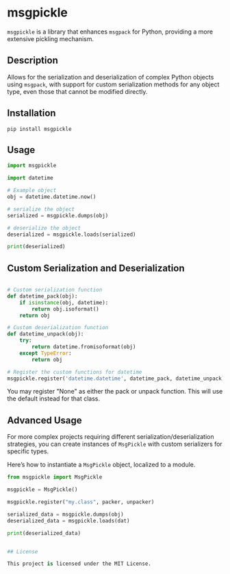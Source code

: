 # msgpickle

`msgpickle` is a library that enhances `msgpack` for Python, providing a more extensive pickling mechanism.

## Description

Allows for the serialization and deserialization of complex Python objects using `msgpack`, with support for custom serialization methods for any object type, even those that cannot be modified directly.

## Installation


```
pip install msgpickle
```


## Usage

```python
import msgpickle

import datetime

# Example object
obj = datetime.datetime.now()

# serialize the object
serialized = msgpickle.dumps(obj)

# deserialize the object
deserialized = msgpickle.loads(serialized)

print(deserialized)
```


## Custom Serialization and Deserialization

```python

# Custom serialization function
def datetime_pack(obj):
    if isinstance(obj, datetime):
        return obj.isoformat()
    return obj

# Custom deserialization function
def datetime_unpack(obj):
    try:
        return datetime.fromisoformat(obj)
    except TypeError:
        return obj

# Register the custom functions for datetime
msgpickle.register('datetime.datetime', datetime_pack, datetime_unpack)
```

You may register "None" as either the pack or unpack function.   This will use the default instead for that class.

## Advanced Usage

For more complex projects requiring different serialization/deserialization strategies, you can create instances of `MsgPickle` with custom serializers for specific types.

Here’s how to instantiate a `MsgPickle` object, localized to a module.

```python
from msgpickle import MsgPickle

msgpickle = MsgPickle()

msgpickle.register("my.class", packer, unpacker)

serialized_data = msgpickle.dumps(obj)
deserialized_data = msgpickle.loads(dat)

print(deserialized_data)


## License

This project is licensed under the MIT License.

